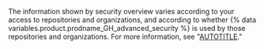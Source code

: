 The information shown by security overview varies according to your access to repositories and organizations, and according to whether {% data variables.product.prodname_GH_advanced_security %} is used by those repositories and organizations. For more information, see "[AUTOTITLE](/code-security/security-overview/about-security-overview#permission-to-view-data-in-security-overview)."
